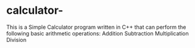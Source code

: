 # calculator-
This is a Simple Calculator program written in C++ that can perform the following basic arithmetic operations:  Addition Subtraction Multiplication Division
